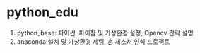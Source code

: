 # python_edu

1. python_base: 파이썬, 파이참 및 가상환경 설정, Opencv 간략 설명
2. anaconda 설치 및 가상환경 세팅, 손 제스처 인식 프로젝트
